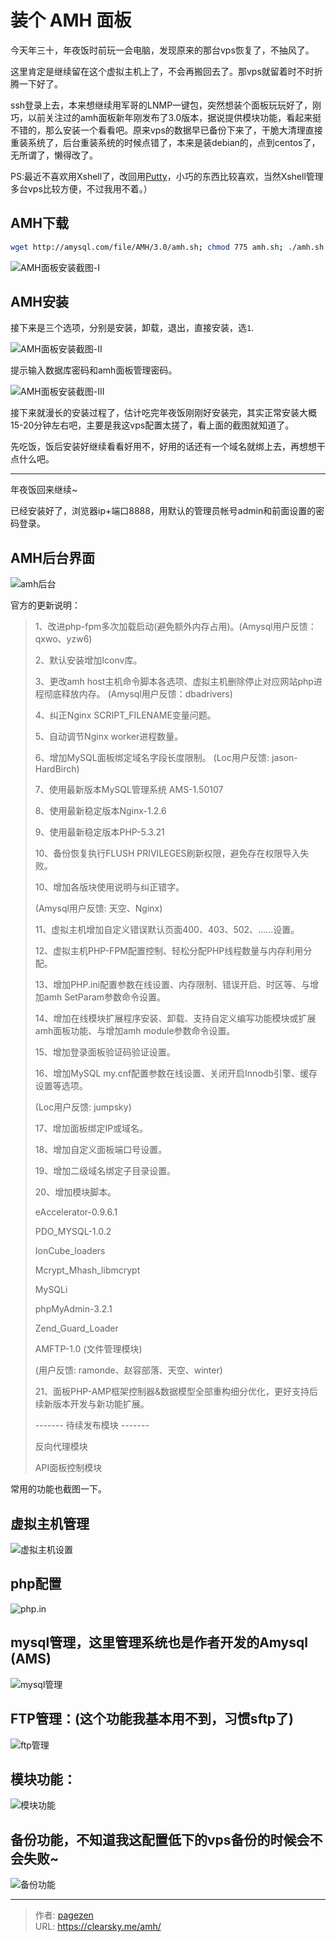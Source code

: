 # 装个 AMH 面板


今天年三十，年夜饭时前玩一会电脑，发现原来的那台vps恢复了，不抽风了。

这里肯定是继续留在这个虚拟主机上了，不会再搬回去了。那vps就留着时不时折腾一下好了。

ssh登录上去，本来想继续用军哥的LNMP一键包，突然想装个面板玩玩好了，刚巧，以前关注过的amh面板新年刚发布了3.0版本，据说提供模块功能，看起来挺不错的，那么安装一个看看吧。原来vps的数据早已备份下来了，干脆大清理直接重装系统了，后台重装系统的时候点错了，本来是装debian的，点到centos了，无所谓了，懒得改了。

PS:最近不喜欢用Xshell了，改回用[Putty](http://www.chiark.greenend.org.uk/~sgtatham/putty/download.html "Putty官方网站")，小巧的东西比较喜欢，当然Xshell管理多台vps比较方便，不过我用不着。）

## AMH下载

```bash
wget http://amysql.com/file/AMH/3.0/amh.sh; chmod 775 amh.sh; ./amh.sh 2>&1 | tee amh.log;
```

![AMH面板安装截图-I](934698395.jpg "AMH面板安装截图-I")

## AMH安装

接下来是三个选项，分别是安装，卸载，退出，直接安装，选`1`.

![AMH面板安装截图-II](1641102343.jpg "AMH面板安装截图-II")

提示输入数据库密码和amh面板管理密码。

![AMH面板安装截图-III](4079498515.jpg "AMH面板安装截图-III")

接下来就漫长的安装过程了，估计吃完年夜饭刚刚好安装完，其实正常安装大概15-20分钟左右吧，主要是我这vps配置太搓了，看上面的截图就知道了。

先吃饭，饭后安装好继续看看好用不，好用的话还有一个域名就绑上去，再想想干点什么吧。

* * *

年夜饭回来继续~

已经安装好了，浏览器ip+端口8888，用默认的管理员帐号admin和前面设置的密码登录。

## AMH后台界面

![amh后台](2865386914.jpg "amh后台")

官方的更新说明：

> 1、改进php-fpm多次加载启动(避免额外内存占用)。(Amysql用户反馈：qxwo、yzw6)
>
> 2、默认安装增加Iconv库。
>
> 3、更改amh host主机命令脚本各选项、虚拟主机删除停止对应网站php进程彻底释放内存。 (Amysql用户反馈：dbadrivers)
>
> 4、纠正Nginx SCRIPT_FILENAME变量问题。
>
> 5、自动调节Nginx worker进程数量。
>
> 6、增加MySQL面板绑定域名字段长度限制。 (Loc用户反馈: jason-HardBirch)
>
> 7、使用最新版本MySQL管理系统 AMS-1.50107
>
> 8、使用最新稳定版本Nginx-1.2.6
>
> 9、使用最新稳定版本PHP-5.3.21
>
> 10、备份恢复执行FLUSH PRIVILEGES刷新权限，避免存在权限导入失败。
>
> 10、增加各版块使用说明与纠正错字。
>
>
> (Amysql用户反馈: 天空、Nginx)
>
> 11、虚拟主机增加自定义错误默认页面400、403、502、……设置。
>
> 12、虚拟主机PHP-FPM配置控制、轻松分配PHP线程数量与内存利用分配。
>
> 13、增加PHP.ini配置参数在线设置、内存限制、错误开启、时区等、与增加amh SetParam参数命令设置。
>
> 14、增加在线模块扩展程序安装、卸载、支持自定义编写功能模块或扩展amh面板功能、与增加amh module参数命令设置。
>
> 15、增加登录面板验证码验证设置。
>
> 16、增加MySQL my.cnf配置参数在线设置、关闭开启Innodb引擎、缓存设置等选项。
>
>
> (Loc用户反馈: jumpsky)
>
> 17、增加面板绑定IP或域名。
>
> 18、增加自定义面板端口号设置。
>
> 19、增加二级域名绑定子目录设置。
>
>
> 20、增加模块脚本。
>
> eAccelerator-0.9.6.1
>
> PDO_MYSQL-1.0.2
>
> IonCube_loaders
>
> Mcrypt_Mhash_libmcrypt
>
> MySQLi
>
> phpMyAdmin-3.2.1
>
> Zend_Guard_Loader
>
> AMFTP-1.0 (文件管理模块)
>
> (用户反馈: ramonde、赵容部落、天空、winter)
>
>
> 21、面板PHP-AMP框架控制器&数据模型全部重构细分优化，更好支持后续新版本开发与新功能扩展。
>
>
> ------- 待续发布模块 -------
>
> 反向代理模块
>
> API面板控制模块

常用的功能也截图一下。

## 虚拟主机管理

![虚拟主机设置](3961045261.jpg "虚拟主机设置")

## php配置

![php.in](3048387243.jpg "php.in")

## mysql管理，这里管理系统也是作者开发的Amysql (AMS)

![mysql管理](2836581302.jpg "mysql管理")

## FTP管理：(这个功能我基本用不到，习惯sftp了)

![ftp管理](3956944561.jpg "ftp管理")

## 模块功能：

![模块功能](1727044863.jpg "模块功能")

## 备份功能，不知道我这配置低下的vps备份的时候会不会失败~

![备份功能](2870361217.jpg "备份功能")


---

> 作者: [pagezen](http://clearsky.me/)  
> URL: https://clearsky.me/amh/  

